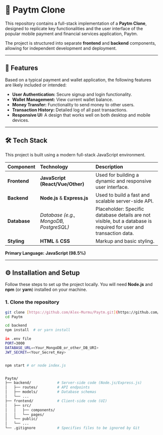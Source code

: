 # 📱 Paytm Clone

This repository contains a full-stack implementation of a **Paytm Clone**, designed to replicate key functionalities and the user interface of the popular mobile payment and financial services application, Paytm.

The project is structured into separate **frontend** and **backend** components, allowing for independent development and deployment.

---

## 🌟 Features

Based on a typical payment and wallet application, the following features are likely included or intended:

* **User Authentication:** Secure signup and login functionality.
* **Wallet Management:** View current wallet balance.
* **Money Transfer:** Functionality to send money to other users.
* **Transaction History:** Detailed log of all past transactions.
* **Responsive UI:** A design that works well on both desktop and mobile devices.

---

## 🛠️ Tech Stack

This project is built using a modern full-stack JavaScript environment.

| Component | Technology | Description |
| :--- | :--- | :--- |
| **Frontend** | **JavaScript (React/Vue/Other)** | Used for building a dynamic and responsive user interface. |
| **Backend** | **Node.js** & **Express.js** | Used to build a fast and scalable server-side API. |
| **Database** | *Database (e.g., MongoDB, PostgreSQL)* | Placeholder: Specific database details are not visible, but a database is required for user and transaction data. |
| **Styling** | **HTML** & **CSS** | Markup and basic styling. |

**Primary Language:** **JavaScript (98.5%)**

---

## ⚙️ Installation and Setup

Follow these steps to set up the project locally. You will need **Node.js** and **npm** (or **yarn**) installed on your machine.

### 1. Clone the repository

```bash
git clone [https://github.com/Alex-Murmu/Paytm.git](https://github.com/Alex-Murmu/Paytm.git)
cd Paytm

cd backend
npm install  # or yarn install

in .env file 
PORT=3000
DATABASE_URL=<Your_MongoDB_or_other_DB_URI>
JWT_SECRET=<Your_Secret_Key>


npm start # or node index.js


Paytm/
├── backend/            # Server-side code (Node.js/Express.js)
│   ├── routes/         # API endpoints
│   ├── models/         # Database schemas
│   └── ...
├── frontend/           # Client-side code (UI)
│   ├── src/
│   │   ├── components/
│   │   └── pages/
│   └── public/
│   └── ...
└── .gitignore          # Specifies files to be ignored by Git